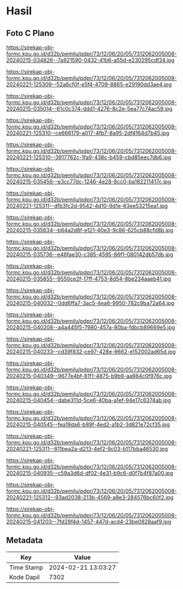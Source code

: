# Hasil

## Foto C Plano

https://sirekap-obj-formc.kpu.go.id/d32b/pemilu/pdpr/73/12/06/20/05/7312062005008-20240215-034826--7a921590-0432-41b6-a55d-e230295cdf24.jpg

https://sirekap-obj-formc.kpu.go.id/d32b/pemilu/pdpr/73/12/06/20/05/7312062005008-20240221-125309--52a6cf0f-e5f4-4709-8865-e29190dd3ae4.jpg

https://sirekap-obj-formc.kpu.go.id/d32b/pemilu/pdpr/73/12/06/20/05/7312062005008-20240215-035014--61c0c374-ddd1-4276-8c2e-5ea77c74ac59.jpg

https://sirekap-obj-formc.kpu.go.id/d32b/pemilu/pdpr/73/12/06/20/05/7312062005008-20240221-125310--ce666179-a017-4fb7-8a95-2df4164d7b45.jpg

https://sirekap-obj-formc.kpu.go.id/d32b/pemilu/pdpr/73/12/06/20/05/7312062005008-20240221-125310--3917762c-1fa9-438c-b459-cbd85eec7db6.jpg

https://sirekap-obj-formc.kpu.go.id/d32b/pemilu/pdpr/73/12/06/20/05/7312062005008-20240215-035456--e3cc77dc-1246-4e28-8cc0-ba182211417c.jpg

https://sirekap-obj-formc.kpu.go.id/d32b/pemilu/pdpr/73/12/06/20/05/7312062005008-20240221-125311--dfb3fc2d-9542-4d10-9d1e-63ee53215ea1.jpg

https://sirekap-obj-formc.kpu.go.id/d32b/pemilu/pdpr/73/12/06/20/05/7312062005008-20240215-035634--b64a2d8f-e121-40e3-9c86-625cb88cfd8b.jpg

https://sirekap-obj-formc.kpu.go.id/d32b/pemilu/pdpr/73/12/06/20/05/7312062005008-20240215-035736--e46fae30-c385-4595-86f1-080142db57db.jpg

https://sirekap-obj-formc.kpu.go.id/d32b/pemilu/pdpr/73/12/06/20/05/7312062005008-20240215-035855--9550ce2f-17ff-4753-8d54-8be234aaeb41.jpg

https://sirekap-obj-formc.kpu.go.id/d32b/pemilu/pdpr/73/12/06/20/05/7312062005008-20240215-040032--0dd6ffa7-3ac5-4ea6-9950-782c9ba72a64.jpg

https://sirekap-obj-formc.kpu.go.id/d32b/pemilu/pdpr/73/12/06/20/05/7312062005008-20240215-040208--a4a445f5-7980-457a-80ba-fdbcb89669e5.jpg

https://sirekap-obj-formc.kpu.go.id/d32b/pemilu/pdpr/73/12/06/20/05/7312062005008-20240215-040233--cd39f832-ce97-428e-9662-e152002ad65d.jpg

https://sirekap-obj-formc.kpu.go.id/d32b/pemilu/pdpr/73/12/06/20/05/7312062005008-20240215-040349--9677e4bf-81f1-4875-b9b9-aa984c0f976c.jpg

https://sirekap-obj-formc.kpu.go.id/d32b/pemilu/pdpr/73/12/06/20/05/7312062005008-20240215-040454--dabe311d-5ce6-40ba-a1ef-94e17c6374ab.jpg

https://sirekap-obj-formc.kpu.go.id/d32b/pemilu/pdpr/73/12/06/20/05/7312062005008-20240215-040545--fea19da6-b89f-4ed2-a1b2-3d821e72cf35.jpg

https://sirekap-obj-formc.kpu.go.id/d32b/pemilu/pdpr/73/12/06/20/05/7312062005008-20240221-125311--811bea2a-d213-4ef2-9c03-b117bba46530.jpg

https://sirekap-obj-formc.kpu.go.id/d32b/pemilu/pdpr/73/12/06/20/05/7312062005008-20240215-040935--c59a3d6d-df02-4e31-b9c6-d0f7b4f87a00.jpg

https://sirekap-obj-formc.kpu.go.id/d32b/pemilu/pdpr/73/12/06/20/05/7312062005008-20240221-125312--93ad2038-213b-4569-a8e3-284576bc60f2.jpg

https://sirekap-obj-formc.kpu.go.id/d32b/pemilu/pdpr/73/12/06/20/05/7312062005008-20240215-041203--7fd28f4d-1457-447d-acd4-23be0828aaf9.jpg


## Metadata

| Key        | Value               |
| ---------- | ------------------- |
| Time Stamp | 2024-02-21 13:03:27 |
| Kode Dapil | 7302                |



